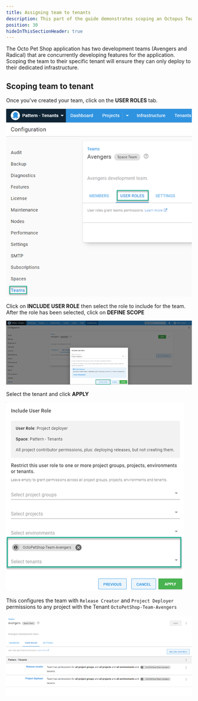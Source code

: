 ```yaml
---
title: Assigning team to tenants
description: This part of the guide demonstrates scoping an Octopus Team to a Tenant
position: 30
hideInThisSectionHeader: true
---
```


The Octo Pet Shop application has two development teams (Avengers and Radical) that are concurrently developing features for the application.  Scoping the team to their specific tenant will ensure they can only deploy to their dedicated infrastructure.

## Scoping team to tenant

Once you've created your team, click on the **USER ROLES** tab.

![](images/octopus-teams-avenger.png)

Click on **INCLUDE USER ROLE** then select the role to include for the team.  After the role has been selected, click on **DEFINE SCOPE**

![](images/octopus-teams-roles.png)

Select the tenant and click **APPLY**

![](images/octopus-teams-role-tenant.png)

This configures the team with `Release Creator` and `Project Deployer` permissions to any project with the Tenant `OctoPetShop-Team-Avengers`

![](images/octopus-teams-userroles.png)